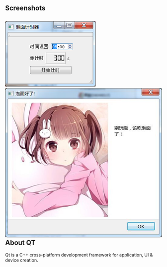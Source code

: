 Screenshots
------
![图片1](pic1.png)
![图片2](pic2.jpg)
About QT
----
Qt is a C++ cross-platform development framework for application, UI & device creation.
